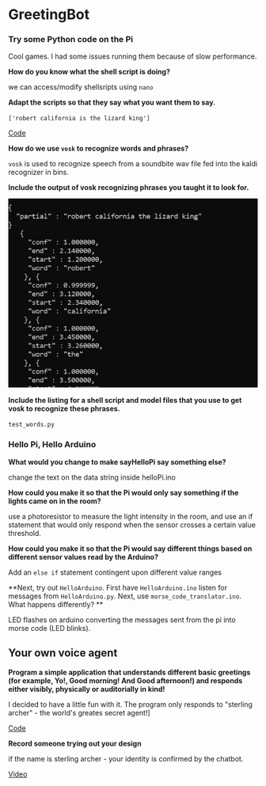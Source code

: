 
# GreetingBot

### Try some Python code on the Pi

Cool games. I had some issues running them because of slow performance.

**How do you know what the shell script is doing?**

we can access/modify shellsripts using ``nano`` 

**Adapt the scripts so that they say what you want them to say.**

``['robert california is the lizard king']``

[Code](https://github.com/OiBoii/Interactive-Lab-Hub/blob/master/Lab6/test_words.py)

**How do we use ``vosk`` to recognize words and phrases?**

``vosk`` is used to recognize speech from a soundbite wav file fed into the kaldi recognizer in bins.

**Include the output of vosk recognizing phrases you taught it to look for.**

![](https://github.com/OiBoii/Interactive-Lab-Hub/blob/master/Lab6/vosk.jpg)

**Include the listing for a shell script and model files that you use to get vosk to recognize these phrases.**

``test_words.py``

### Hello Pi, Hello Arduino

**What would you change to make sayHelloPi say something else?**

change the text on the data string inside helloPi.ino

**How could you make it so that the Pi would only say something if the lights came on in the room?**

use a photoresistor to measure the light intensity in the room, and use an if statement that would only respond when the sensor crosses a certain value threshold.

**How could you make it so that the Pi would say different things based on different sensor values read by the Arduino?**

Add an ``else if`` statement contingent upon different value ranges

**Next, try out ``HelloArduino``. First have ``HelloArduino.ino`` listen for messages from ``HelloArduino.py``. Next, use ``morse_code_translator.ino``. What happens differently? **

LED flashes on arduino converting the messages sent from the pi into morse code (LED blinks).

## Your own voice agent 

**Program a simple application that understands different basic greetings (for example, Yo!, Good morning! And Good afternoon!) and responds either visibly, physically or auditorially in kind!**

I decided to have a little fun with it. The program only responds to "sterling archer" - the world's greates secret agent!]

[Code](https://github.com/OiBoii/Interactive-Lab-Hub/blob/master/Lab6/id_bot.py)

**Record someone trying out your design**

if the name is sterling archer - your identity is confirmed by the chatbot.

[Video](https://drive.google.com/drive/u/0/my-drive)






